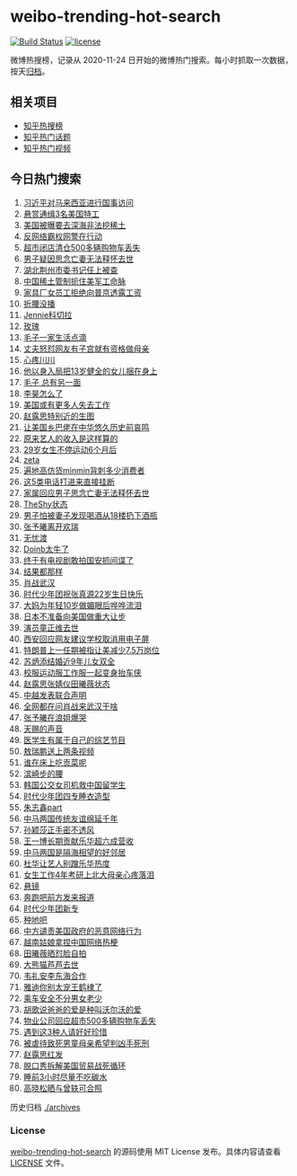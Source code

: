 # weibo-trending-hot-search

[![Build Status](https://github.com/justjavac/weibo-trending-hot-search/workflows/ci/badge.svg?branch=master)](https://github.com/justjavac/weibo-trending-hot-search/actions)
[![license](https://img.shields.io/github/license/justjavac/weibo-trending-hot-search)](https://github.com/justjavac/weibo-trending-hot-search/blob/master/LICENSE)

微博热搜榜，记录从 2020-11-24 日开始的微博热门搜索。每小时抓取一次数据，按天[归档](./archives)。

## 相关项目

- [知乎热搜榜](https://github.com/justjavac/zhihu-trending-top-search)
- [知乎热门话题](https://github.com/justjavac/zhihu-trending-hot-questions)
- [知乎热门视频](https://github.com/justjavac/zhihu-trending-hot-video)

## 今日热门搜索

<!-- BEGIN -->
<!-- 最后更新时间 Wed Apr 16 2025 04:17:34 GMT+0800 (China Standard Time) -->

1. [习近平对马来西亚进行国事访问](https://s.weibo.com//weibo?q=%23%E4%B9%A0%E8%BF%91%E5%B9%B3%E5%AF%B9%E9%A9%AC%E6%9D%A5%E8%A5%BF%E4%BA%9A%E8%BF%9B%E8%A1%8C%E5%9B%BD%E4%BA%8B%E8%AE%BF%E9%97%AE%23&Refer=new_time)
1. [悬赏通缉3名美国特工](https://s.weibo.com//weibo?q=%23%E6%82%AC%E8%B5%8F%E9%80%9A%E7%BC%893%E5%90%8D%E7%BE%8E%E5%9B%BD%E7%89%B9%E5%B7%A5%23&t=31&band_rank=1&Refer=top)
1. [美国被曝要去深海非法挖稀土](https://s.weibo.com//weibo?q=%23%E7%BE%8E%E5%9B%BD%E8%A2%AB%E6%9B%9D%E8%A6%81%E5%8E%BB%E6%B7%B1%E6%B5%B7%E9%9D%9E%E6%B3%95%E6%8C%96%E7%A8%80%E5%9C%9F%23&t=31&band_rank=5&Refer=top)
1. [反网络霸权网警在行动](https://s.weibo.com//weibo?q=%23%E5%8F%8D%E7%BD%91%E7%BB%9C%E9%9C%B8%E6%9D%83%E7%BD%91%E8%AD%A6%E5%9C%A8%E8%A1%8C%E5%8A%A8%23&t=31&band_rank=3&Refer=top)
1. [超市闭店清仓500多辆购物车丢失](https://s.weibo.com//weibo?q=%23%E8%B6%85%E5%B8%82%E9%97%AD%E5%BA%97%E6%B8%85%E4%BB%93500%E5%A4%9A%E8%BE%86%E8%B4%AD%E7%89%A9%E8%BD%A6%E4%B8%A2%E5%A4%B1%23&t=31&band_rank=29&Refer=top)
1. [男子疑因思念亡妻无法释怀去世](https://s.weibo.com//weibo?q=%23%E7%94%B7%E5%AD%90%E7%96%91%E5%9B%A0%E6%80%9D%E5%BF%B5%E4%BA%A1%E5%A6%BB%E6%97%A0%E6%B3%95%E9%87%8A%E6%80%80%E5%8E%BB%E4%B8%96%23&t=31&band_rank=2&Refer=top)
1. [湖北荆州市委书记任上被查](https://s.weibo.com//weibo?q=%23%E6%B9%96%E5%8C%97%E8%8D%86%E5%B7%9E%E5%B8%82%E5%A7%94%E4%B9%A6%E8%AE%B0%E4%BB%BB%E4%B8%8A%E8%A2%AB%E6%9F%A5%23&t=31&band_rank=10&Refer=top)
1. [中国稀土管制扼住美军工命脉](https://s.weibo.com//weibo?q=%23%E4%B8%AD%E5%9B%BD%E7%A8%80%E5%9C%9F%E7%AE%A1%E5%88%B6%E6%89%BC%E4%BD%8F%E7%BE%8E%E5%86%9B%E5%B7%A5%E5%91%BD%E8%84%89%23&t=31&band_rank=26&Refer=top)
1. [家具厂女员工拒绝向普京透露工资](https://s.weibo.com//weibo?q=%23%E5%AE%B6%E5%85%B7%E5%8E%82%E5%A5%B3%E5%91%98%E5%B7%A5%E6%8B%92%E7%BB%9D%E5%90%91%E6%99%AE%E4%BA%AC%E9%80%8F%E9%9C%B2%E5%B7%A5%E8%B5%84%23&t=31&band_rank=30&Refer=top)
1. [折腰没播](https://s.weibo.com//weibo?q=%23%E6%8A%98%E8%85%B0%E6%B2%A1%E6%92%AD%23&t=31&band_rank=4&Refer=top)
1. [Jennie科切拉](https://s.weibo.com//weibo?q=Jennie%E7%A7%91%E5%88%87%E6%8B%89&t=31&band_rank=24&Refer=top)
1. [玫瑰](https://s.weibo.com//weibo?q=%E7%8E%AB%E7%91%B0&t=31&band_rank=17&Refer=top)
1. [毛子一家生活点滴](https://s.weibo.com//weibo?q=%23%E6%AF%9B%E5%AD%90%E4%B8%80%E5%AE%B6%E7%94%9F%E6%B4%BB%E7%82%B9%E6%BB%B4%23&t=31&band_rank=11&Refer=top)
1. [丈夫怒怼网友有子宫就有资格做母亲](https://s.weibo.com//weibo?q=%23%E4%B8%88%E5%A4%AB%E6%80%92%E6%80%BC%E7%BD%91%E5%8F%8B%E6%9C%89%E5%AD%90%E5%AE%AB%E5%B0%B1%E6%9C%89%E8%B5%84%E6%A0%BC%E5%81%9A%E6%AF%8D%E4%BA%B2%23&t=31&band_rank=35&Refer=top)
1. [心疼川川](https://s.weibo.com//weibo?q=%E5%BF%83%E7%96%BC%E5%B7%9D%E5%B7%9D&t=31&band_rank=14&Refer=top)
1. [他以身入局把13岁健全的女儿捆在身上](https://s.weibo.com//weibo?q=%E4%BB%96%E4%BB%A5%E8%BA%AB%E5%85%A5%E5%B1%80%E6%8A%8A13%E5%B2%81%E5%81%A5%E5%85%A8%E7%9A%84%E5%A5%B3%E5%84%BF%E6%8D%86%E5%9C%A8%E8%BA%AB%E4%B8%8A&t=31&band_rank=13&Refer=top)
1. [毛子 总有另一面](https://s.weibo.com//weibo?q=%E6%AF%9B%E5%AD%90%20%E6%80%BB%E6%9C%89%E5%8F%A6%E4%B8%80%E9%9D%A2&t=31&band_rank=31&Refer=top)
1. [李昊怎么了](https://s.weibo.com//weibo?q=%23%E6%9D%8E%E6%98%8A%E6%80%8E%E4%B9%88%E4%BA%86%23&t=31&band_rank=12&Refer=top)
1. [美国或有更多人失去工作](https://s.weibo.com//weibo?q=%23%E7%BE%8E%E5%9B%BD%E6%88%96%E6%9C%89%E6%9B%B4%E5%A4%9A%E4%BA%BA%E5%A4%B1%E5%8E%BB%E5%B7%A5%E4%BD%9C%23&t=31&band_rank=18&Refer=top)
1. [赵露思特别近的生图](https://s.weibo.com//weibo?q=%23%E8%B5%B5%E9%9C%B2%E6%80%9D%E7%89%B9%E5%88%AB%E8%BF%91%E7%9A%84%E7%94%9F%E5%9B%BE%23&t=31&band_rank=38&Refer=top)
1. [让美国乡巴佬在中华悠久历史前哀鸣](https://s.weibo.com//weibo?q=%23%E8%AE%A9%E7%BE%8E%E5%9B%BD%E4%B9%A1%E5%B7%B4%E4%BD%AC%E5%9C%A8%E4%B8%AD%E5%8D%8E%E6%82%A0%E4%B9%85%E5%8E%86%E5%8F%B2%E5%89%8D%E5%93%80%E9%B8%A3%23&t=31&band_rank=14&Refer=top)
1. [原来艺人的收入是这样算的](https://s.weibo.com//weibo?q=%23%E5%8E%9F%E6%9D%A5%E8%89%BA%E4%BA%BA%E7%9A%84%E6%94%B6%E5%85%A5%E6%98%AF%E8%BF%99%E6%A0%B7%E7%AE%97%E7%9A%84%23&t=31&band_rank=15&Refer=top)
1. [29岁女生不停运动6个月后](https://s.weibo.com//weibo?q=%2329%E5%B2%81%E5%A5%B3%E7%94%9F%E4%B8%8D%E5%81%9C%E8%BF%90%E5%8A%A86%E4%B8%AA%E6%9C%88%E5%90%8E%23&t=31&band_rank=22&Refer=top)
1. [zeta](https://s.weibo.com//weibo?q=zeta&t=31&band_rank=6&Refer=top)
1. [遍地高仿货minmin背刺多少消费者](https://s.weibo.com//weibo?q=%23%E9%81%8D%E5%9C%B0%E9%AB%98%E4%BB%BF%E8%B4%A7minmin%E8%83%8C%E5%88%BA%E5%A4%9A%E5%B0%91%E6%B6%88%E8%B4%B9%E8%80%85%23&t=31&band_rank=41&Refer=top)
1. [这5类电话打进来直接挂断](https://s.weibo.com//weibo?q=%23%E8%BF%995%E7%B1%BB%E7%94%B5%E8%AF%9D%E6%89%93%E8%BF%9B%E6%9D%A5%E7%9B%B4%E6%8E%A5%E6%8C%82%E6%96%AD%23&t=31&band_rank=40&Refer=top)
1. [家属回应男子思念亡妻无法释怀去世](https://s.weibo.com//weibo?q=%23%E5%AE%B6%E5%B1%9E%E5%9B%9E%E5%BA%94%E7%94%B7%E5%AD%90%E6%80%9D%E5%BF%B5%E4%BA%A1%E5%A6%BB%E6%97%A0%E6%B3%95%E9%87%8A%E6%80%80%E5%8E%BB%E4%B8%96%23&t=31&band_rank=8&Refer=top)
1. [TheShy状态](https://s.weibo.com//weibo?q=TheShy%E7%8A%B6%E6%80%81&t=31&band_rank=7&Refer=top)
1. [男子怕被妻子发现喝酒从18楼扔下酒瓶](https://s.weibo.com//weibo?q=%23%E7%94%B7%E5%AD%90%E6%80%95%E8%A2%AB%E5%A6%BB%E5%AD%90%E5%8F%91%E7%8E%B0%E5%96%9D%E9%85%92%E4%BB%8E18%E6%A5%BC%E6%89%94%E4%B8%8B%E9%85%92%E7%93%B6%23&t=31&band_rank=32&Refer=top)
1. [张予曦离开欢瑞](https://s.weibo.com//weibo?q=%23%E5%BC%A0%E4%BA%88%E6%9B%A6%E7%A6%BB%E5%BC%80%E6%AC%A2%E7%91%9E%23&t=31&band_rank=19&Refer=top)
1. [无忧渡](https://s.weibo.com//weibo?q=%E6%97%A0%E5%BF%A7%E6%B8%A1&t=31&band_rank=28&Refer=top)
1. [Doinb太牛了](https://s.weibo.com//weibo?q=Doinb%E5%A4%AA%E7%89%9B%E4%BA%86&t=31&band_rank=33&Refer=top)
1. [终于有电视剧敢拍国安抓间谍了](https://s.weibo.com//weibo?q=%E7%BB%88%E4%BA%8E%E6%9C%89%E7%94%B5%E8%A7%86%E5%89%A7%E6%95%A2%E6%8B%8D%E5%9B%BD%E5%AE%89%E6%8A%93%E9%97%B4%E8%B0%8D%E4%BA%86&t=31&band_rank=9&Refer=top)
1. [结果都那样](https://s.weibo.com//weibo?q=%E7%BB%93%E6%9E%9C%E9%83%BD%E9%82%A3%E6%A0%B7&t=31&band_rank=33&Refer=top)
1. [肖战武汉](https://s.weibo.com//weibo?q=%E8%82%96%E6%88%98%E6%AD%A6%E6%B1%89&t=31&band_rank=25&Refer=top)
1. [时代少年团祝张真源22岁生日快乐](https://s.weibo.com//weibo?q=%23%E6%97%B6%E4%BB%A3%E5%B0%91%E5%B9%B4%E5%9B%A2%E7%A5%9D%E5%BC%A0%E7%9C%9F%E6%BA%9022%E5%B2%81%E7%94%9F%E6%97%A5%E5%BF%AB%E4%B9%90%23&t=31&band_rank=41&Refer=top)
1. [大妈为年轻10岁做媚眼后哗哗流泪](https://s.weibo.com//weibo?q=%23%E5%A4%A7%E5%A6%88%E4%B8%BA%E5%B9%B4%E8%BD%BB10%E5%B2%81%E5%81%9A%E5%AA%9A%E7%9C%BC%E5%90%8E%E5%93%97%E5%93%97%E6%B5%81%E6%B3%AA%23&t=31&band_rank=37&Refer=top)
1. [日本不准备向美国做重大让步](https://s.weibo.com//weibo?q=%23%E6%97%A5%E6%9C%AC%E4%B8%8D%E5%87%86%E5%A4%87%E5%90%91%E7%BE%8E%E5%9B%BD%E5%81%9A%E9%87%8D%E5%A4%A7%E8%AE%A9%E6%AD%A5%23&t=31&band_rank=47&Refer=top)
1. [演员童正维去世](https://s.weibo.com//weibo?q=%23%E6%BC%94%E5%91%98%E7%AB%A5%E6%AD%A3%E7%BB%B4%E5%8E%BB%E4%B8%96%23&t=31&band_rank=17&Refer=top)
1. [西安回应网友建议学校取消用电子屏](https://s.weibo.com//weibo?q=%23%E8%A5%BF%E5%AE%89%E5%9B%9E%E5%BA%94%E7%BD%91%E5%8F%8B%E5%BB%BA%E8%AE%AE%E5%AD%A6%E6%A0%A1%E5%8F%96%E6%B6%88%E7%94%A8%E7%94%B5%E5%AD%90%E5%B1%8F%23&t=31&band_rank=47&Refer=top)
1. [特朗普上一任期被指让美减少7.5万岗位](https://s.weibo.com//weibo?q=%23%E7%89%B9%E6%9C%97%E6%99%AE%E4%B8%8A%E4%B8%80%E4%BB%BB%E6%9C%9F%E8%A2%AB%E6%8C%87%E8%AE%A9%E7%BE%8E%E5%87%8F%E5%B0%917.5%E4%B8%87%E5%B2%97%E4%BD%8D%23&t=31&band_rank=10&Refer=top)
1. [苏炳添结婚近9年儿女双全](https://s.weibo.com//weibo?q=%23%E8%8B%8F%E7%82%B3%E6%B7%BB%E7%BB%93%E5%A9%9A%E8%BF%919%E5%B9%B4%E5%84%BF%E5%A5%B3%E5%8F%8C%E5%85%A8%23&t=31&band_rank=47&Refer=top)
1. [校服运动服工作服一起变身抬车侠](https://s.weibo.com//weibo?q=%23%E6%A0%A1%E6%9C%8D%E8%BF%90%E5%8A%A8%E6%9C%8D%E5%B7%A5%E4%BD%9C%E6%9C%8D%E4%B8%80%E8%B5%B7%E5%8F%98%E8%BA%AB%E6%8A%AC%E8%BD%A6%E4%BE%A0%23&t=31&band_rank=42&Refer=top)
1. [赵露思张婧仪田曦薇状态](https://s.weibo.com//weibo?q=%23%E8%B5%B5%E9%9C%B2%E6%80%9D%E5%BC%A0%E5%A9%A7%E4%BB%AA%E7%94%B0%E6%9B%A6%E8%96%87%E7%8A%B6%E6%80%81%23&t=31&band_rank=16&Refer=top)
1. [中越发表联合声明](https://s.weibo.com//weibo?q=%23%E4%B8%AD%E8%B6%8A%E5%8F%91%E8%A1%A8%E8%81%94%E5%90%88%E5%A3%B0%E6%98%8E%23&t=31&band_rank=5&Refer=top)
1. [全网都在问肖战来武汉干啥](https://s.weibo.com//weibo?q=%23%E5%85%A8%E7%BD%91%E9%83%BD%E5%9C%A8%E9%97%AE%E8%82%96%E6%88%98%E6%9D%A5%E6%AD%A6%E6%B1%89%E5%B9%B2%E5%95%A5%23&t=31&band_rank=37&Refer=top)
1. [张予曦在浪姐爆哭](https://s.weibo.com//weibo?q=%23%E5%BC%A0%E4%BA%88%E6%9B%A6%E5%9C%A8%E6%B5%AA%E5%A7%90%E7%88%86%E5%93%AD%23&t=31&band_rank=6&Refer=top)
1. [天赐的声音](https://s.weibo.com//weibo?q=%E5%A4%A9%E8%B5%90%E7%9A%84%E5%A3%B0%E9%9F%B3&t=31&band_rank=49&Refer=top)
1. [医学生有属于自己的综艺节目](https://s.weibo.com//weibo?q=%E5%8C%BB%E5%AD%A6%E7%94%9F%E6%9C%89%E5%B1%9E%E4%BA%8E%E8%87%AA%E5%B7%B1%E7%9A%84%E7%BB%BC%E8%89%BA%E8%8A%82%E7%9B%AE&t=31&band_rank=50&Refer=top)
1. [敖瑞鹏送上两条视频](https://s.weibo.com//weibo?q=%E6%95%96%E7%91%9E%E9%B9%8F%E9%80%81%E4%B8%8A%E4%B8%A4%E6%9D%A1%E8%A7%86%E9%A2%91&t=31&band_rank=49&Refer=top)
1. [谁在床上吃贡菜呢](https://s.weibo.com//weibo?q=%E8%B0%81%E5%9C%A8%E5%BA%8A%E4%B8%8A%E5%90%83%E8%B4%A1%E8%8F%9C%E5%91%A2&t=31&band_rank=42&Refer=top)
1. [滨崎步的腰](https://s.weibo.com//weibo?q=%E6%BB%A8%E5%B4%8E%E6%AD%A5%E7%9A%84%E8%85%B0&t=31&band_rank=23&Refer=top)
1. [韩国公交女司机救中国留学生](https://s.weibo.com//weibo?q=%E9%9F%A9%E5%9B%BD%E5%85%AC%E4%BA%A4%E5%A5%B3%E5%8F%B8%E6%9C%BA%E6%95%91%E4%B8%AD%E5%9B%BD%E7%95%99%E5%AD%A6%E7%94%9F&t=31&band_rank=41&Refer=top)
1. [时代少年团四专睡衣造型](https://s.weibo.com//weibo?q=%23%E6%97%B6%E4%BB%A3%E5%B0%91%E5%B9%B4%E5%9B%A2%E5%9B%9B%E4%B8%93%E7%9D%A1%E8%A1%A3%E9%80%A0%E5%9E%8B%23&t=31&band_rank=45&Refer=top)
1. [朱志鑫part](https://s.weibo.com//weibo?q=%E6%9C%B1%E5%BF%97%E9%91%ABpart&t=31&band_rank=48&Refer=top)
1. [中马两国传统友谊绵延千年](https://s.weibo.com//weibo?q=%23%E4%B8%AD%E9%A9%AC%E4%B8%A4%E5%9B%BD%E4%BC%A0%E7%BB%9F%E5%8F%8B%E8%B0%8A%E7%BB%B5%E5%BB%B6%E5%8D%83%E5%B9%B4%23&Refer=new_time)
1. [孙颖莎正手密不透风](https://s.weibo.com//weibo?q=%23%E5%AD%99%E9%A2%96%E8%8E%8E%E6%AD%A3%E6%89%8B%E5%AF%86%E4%B8%8D%E9%80%8F%E9%A3%8E%23&t=31&band_rank=29&Refer=top)
1. [王一博长期贡献乐华超六成营收](https://s.weibo.com//weibo?q=%23%E7%8E%8B%E4%B8%80%E5%8D%9A%E9%95%BF%E6%9C%9F%E8%B4%A1%E7%8C%AE%E4%B9%90%E5%8D%8E%E8%B6%85%E5%85%AD%E6%88%90%E8%90%A5%E6%94%B6%23&t=31&band_rank=36&Refer=top)
1. [中马两国是隔海相望的好邻居](https://s.weibo.com//weibo?q=%23%E4%B8%AD%E9%A9%AC%E4%B8%A4%E5%9B%BD%E6%98%AF%E9%9A%94%E6%B5%B7%E7%9B%B8%E6%9C%9B%E7%9A%84%E5%A5%BD%E9%82%BB%E5%B1%85%23&t=31&band_rank=42&Refer=top)
1. [杜华让艺人别蹭乐华热度](https://s.weibo.com//weibo?q=%23%E6%9D%9C%E5%8D%8E%E8%AE%A9%E8%89%BA%E4%BA%BA%E5%88%AB%E8%B9%AD%E4%B9%90%E5%8D%8E%E7%83%AD%E5%BA%A6%23&t=31&band_rank=46&Refer=top)
1. [女生工作4年考研上北大母亲心疼落泪](https://s.weibo.com//weibo?q=%23%E5%A5%B3%E7%94%9F%E5%B7%A5%E4%BD%9C4%E5%B9%B4%E8%80%83%E7%A0%94%E4%B8%8A%E5%8C%97%E5%A4%A7%E6%AF%8D%E4%BA%B2%E5%BF%83%E7%96%BC%E8%90%BD%E6%B3%AA%23&t=31&band_rank=42&Refer=top)
1. [悬镜](https://s.weibo.com//weibo?q=%E6%82%AC%E9%95%9C&t=31&band_rank=47&Refer=top)
1. [奔跑吧前方发来报道](https://s.weibo.com//weibo?q=%23%E5%A5%94%E8%B7%91%E5%90%A7%E5%89%8D%E6%96%B9%E5%8F%91%E6%9D%A5%E6%8A%A5%E9%81%93%23&t=31&band_rank=48&Refer=top)
1. [时代少年团新专](https://s.weibo.com//weibo?q=%E6%97%B6%E4%BB%A3%E5%B0%91%E5%B9%B4%E5%9B%A2%E6%96%B0%E4%B8%93&t=31&band_rank=50&Refer=top)
1. [种地吧](https://s.weibo.com//weibo?q=%E7%A7%8D%E5%9C%B0%E5%90%A7&t=31&band_rank=27&Refer=top)
1. [中方谴责美国政府的恶意网络行为](https://s.weibo.com//weibo?q=%23%E4%B8%AD%E6%96%B9%E8%B0%B4%E8%B4%A3%E7%BE%8E%E5%9B%BD%E6%94%BF%E5%BA%9C%E7%9A%84%E6%81%B6%E6%84%8F%E7%BD%91%E7%BB%9C%E8%A1%8C%E4%B8%BA%23&t=31&band_rank=40&Refer=top)
1. [越南姑娘拿捏中国网络热梗](https://s.weibo.com//weibo?q=%23%E8%B6%8A%E5%8D%97%E5%A7%91%E5%A8%98%E6%8B%BF%E6%8D%8F%E4%B8%AD%E5%9B%BD%E7%BD%91%E7%BB%9C%E7%83%AD%E6%A2%97%23&t=31&band_rank=21&Refer=top)
1. [田曦薇晒怼脸自拍](https://s.weibo.com//weibo?q=%23%E7%94%B0%E6%9B%A6%E8%96%87%E6%99%92%E6%80%BC%E8%84%B8%E8%87%AA%E6%8B%8D%23&t=31&band_rank=46&Refer=top)
1. [大熊猫芦芦去世](https://s.weibo.com//weibo?q=%23%E5%A4%A7%E7%86%8A%E7%8C%AB%E8%8A%A6%E8%8A%A6%E5%8E%BB%E4%B8%96%23&t=31&band_rank=48&Refer=top)
1. [韦礼安李东海合作](https://s.weibo.com//weibo?q=%23%E9%9F%A6%E7%A4%BC%E5%AE%89%E6%9D%8E%E4%B8%9C%E6%B5%B7%E5%90%88%E4%BD%9C%23&t=31&band_rank=50&Refer=top)
1. [雅迪你别太宠王鹤棣了](https://s.weibo.com//weibo?q=%23%E9%9B%85%E8%BF%AA%E4%BD%A0%E5%88%AB%E5%A4%AA%E5%AE%A0%E7%8E%8B%E9%B9%A4%E6%A3%A3%E4%BA%86%23&t=31&band_rank=18&Refer=top)
1. [乘车安全不分男女老少](https://s.weibo.com//weibo?q=%23%E4%B9%98%E8%BD%A6%E5%AE%89%E5%85%A8%E4%B8%8D%E5%88%86%E7%94%B7%E5%A5%B3%E8%80%81%E5%B0%91%23&t=31&band_rank=20&Refer=top)
1. [胡歌说爸爸的爱是种叫沃尔沃的爱](https://s.weibo.com//weibo?q=%23%E8%83%A1%E6%AD%8C%E8%AF%B4%E7%88%B8%E7%88%B8%E7%9A%84%E7%88%B1%E6%98%AF%E7%A7%8D%E5%8F%AB%E6%B2%83%E5%B0%94%E6%B2%83%E7%9A%84%E7%88%B1%23&t=31&band_rank=34&Refer=top)
1. [物业公司回应超市500多辆购物车丢失](https://s.weibo.com//weibo?q=%23%E7%89%A9%E4%B8%9A%E5%85%AC%E5%8F%B8%E5%9B%9E%E5%BA%94%E8%B6%85%E5%B8%82500%E5%A4%9A%E8%BE%86%E8%B4%AD%E7%89%A9%E8%BD%A6%E4%B8%A2%E5%A4%B1%23&t=31&band_rank=38&Refer=top)
1. [遇到这3种人请好好珍惜](https://s.weibo.com//weibo?q=%23%E9%81%87%E5%88%B0%E8%BF%993%E7%A7%8D%E4%BA%BA%E8%AF%B7%E5%A5%BD%E5%A5%BD%E7%8F%8D%E6%83%9C%23&t=31&band_rank=39&Refer=top)
1. [被虐待致死男童母亲希望判凶手死刑](https://s.weibo.com//weibo?q=%23%E8%A2%AB%E8%99%90%E5%BE%85%E8%87%B4%E6%AD%BB%E7%94%B7%E7%AB%A5%E6%AF%8D%E4%BA%B2%E5%B8%8C%E6%9C%9B%E5%88%A4%E5%87%B6%E6%89%8B%E6%AD%BB%E5%88%91%23&t=31&band_rank=43&Refer=top)
1. [赵露思红发](https://s.weibo.com//weibo?q=%23%E8%B5%B5%E9%9C%B2%E6%80%9D%E7%BA%A2%E5%8F%91%23&t=31&band_rank=44&Refer=top)
1. [脱口秀拆解美国贸易战死循环](https://s.weibo.com//weibo?q=%23%E8%84%B1%E5%8F%A3%E7%A7%80%E6%8B%86%E8%A7%A3%E7%BE%8E%E5%9B%BD%E8%B4%B8%E6%98%93%E6%88%98%E6%AD%BB%E5%BE%AA%E7%8E%AF%23&t=31&band_rank=45&Refer=top)
1. [睡前3小时尽量不吃碳水](https://s.weibo.com//weibo?q=%23%E7%9D%A1%E5%89%8D3%E5%B0%8F%E6%97%B6%E5%B0%BD%E9%87%8F%E4%B8%8D%E5%90%83%E7%A2%B3%E6%B0%B4%23&t=31&band_rank=49&Refer=top)
1. [高晓松晒与曾轶可合照](https://s.weibo.com//weibo?q=%23%E9%AB%98%E6%99%93%E6%9D%BE%E6%99%92%E4%B8%8E%E6%9B%BE%E8%BD%B6%E5%8F%AF%E5%90%88%E7%85%A7%23&t=31&band_rank=50&Refer=top)

<!-- END -->

历史归档 [./archives](./archives)

### License

[weibo-trending-hot-search](https://github.com/justjavac/weibo-trending-hot-search) 的源码使用 MIT License
发布。具体内容请查看 [LICENSE](./LICENSE) 文件。
